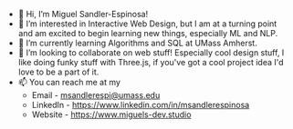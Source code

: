 - 👋 Hi, I’m Miguel Sandler-Espinosa!
- 👀 I’m interested in Interactive Web Design, but I am at a turning point and am excited to begin learning new things, especially ML and NLP.
- 🌱 I’m currently learning Algorithms and SQL at UMass Amherst.
- 💞️ I’m looking to collaborate on web stuff! Especially cool design stuff, I like doing funky stuff with Three.js, if you've got a cool project idea I'd love to be a part of it.
- 📫 You can reach me at my
  - Email - msandlerespi@umass.edu
  - LinkedIn - https://www.linkedin.com/in/msandlerespinosa
  - Website - https://www.miguels-dev.studio
